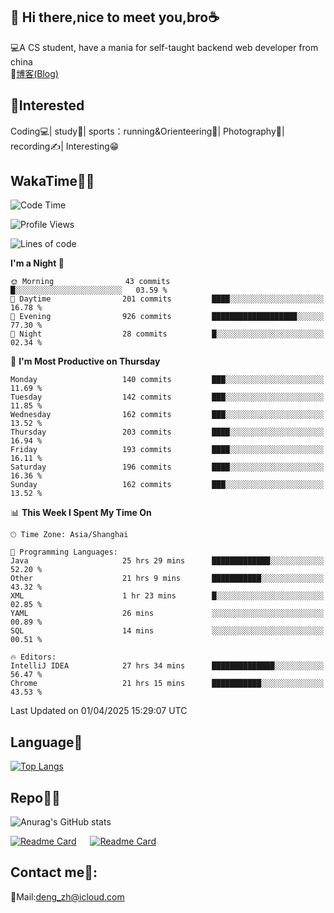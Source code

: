 👋 Hi there,nice to meet you,bro☕
---
💻A CS student, have a mania for self-taught backend web developer from china   
📌[博客(Blog)](https://github.com/HealUP/MyBlog)

 <!-- waka-box start -->
 <!-- waka-box end -->
 
🧲**Interested**
--
Coding💻| study📖| sports：running&Orienteering🏃‍| Photography📸| recording✍️| Interesting😁

WakaTime👨‍💻
---
<!--START_SECTION:waka-->
![Code Time](http://img.shields.io/badge/Code%20Time-2%2C781%20hrs%2020%20mins-blue)

![Profile Views](http://img.shields.io/badge/Profile%20Views-0-blue)

![Lines of code](https://img.shields.io/badge/From%20Hello%20World%20I%27ve%20Written-205.1%20thousand%20lines%20of%20code-blue)

**I'm a Night 🦉** 

```text
🌞 Morning                43 commits          █░░░░░░░░░░░░░░░░░░░░░░░░   03.59 % 
🌆 Daytime                201 commits         ████░░░░░░░░░░░░░░░░░░░░░   16.78 % 
🌃 Evening                926 commits         ███████████████████░░░░░░   77.30 % 
🌙 Night                  28 commits          █░░░░░░░░░░░░░░░░░░░░░░░░   02.34 % 
```
📅 **I'm Most Productive on Thursday** 

```text
Monday                   140 commits         ███░░░░░░░░░░░░░░░░░░░░░░   11.69 % 
Tuesday                  142 commits         ███░░░░░░░░░░░░░░░░░░░░░░   11.85 % 
Wednesday                162 commits         ███░░░░░░░░░░░░░░░░░░░░░░   13.52 % 
Thursday                 203 commits         ████░░░░░░░░░░░░░░░░░░░░░   16.94 % 
Friday                   193 commits         ████░░░░░░░░░░░░░░░░░░░░░   16.11 % 
Saturday                 196 commits         ████░░░░░░░░░░░░░░░░░░░░░   16.36 % 
Sunday                   162 commits         ███░░░░░░░░░░░░░░░░░░░░░░   13.52 % 
```


📊 **This Week I Spent My Time On** 

```text
🕑︎ Time Zone: Asia/Shanghai

💬 Programming Languages: 
Java                     25 hrs 29 mins      █████████████░░░░░░░░░░░░   52.20 % 
Other                    21 hrs 9 mins       ███████████░░░░░░░░░░░░░░   43.32 % 
XML                      1 hr 23 mins        █░░░░░░░░░░░░░░░░░░░░░░░░   02.85 % 
YAML                     26 mins             ░░░░░░░░░░░░░░░░░░░░░░░░░   00.89 % 
SQL                      14 mins             ░░░░░░░░░░░░░░░░░░░░░░░░░   00.51 % 

🔥 Editors: 
IntelliJ IDEA            27 hrs 34 mins      ██████████████░░░░░░░░░░░   56.47 % 
Chrome                   21 hrs 15 mins      ███████████░░░░░░░░░░░░░░   43.53 % 
```


 Last Updated on 01/04/2025 15:29:07 UTC
<!--END_SECTION:waka-->

Language🚀
---
[![Top Langs](https://github-readme-stats.vercel.app/api/top-langs/?username=HealUP&layout=compact&hide_border=true)](https://github.com/HealUP)

Repo🧑‍💻
---
![Anurag's GitHub stats](https://github-readme-stats.vercel.app/api?username=HealUP&count_private=true&show_icons=true&theme=gruvbox&hide_border=true) 

[![Readme Card](https://github-readme-stats.vercel.app/api/pin/?username=HealUP&repo=InternetEy&theme=transparent)](https://github.com/HealUP/InternetEy) &emsp;
[![Readme Card](https://github-readme-stats.vercel.app/api/pin/?username=HealUP&repo=CampusExperience&theme=transparent)](https://github.com/HealUP/CampusExperience)


Contact me📱:
---
📮Mail:deng_zh@icloud.com  

